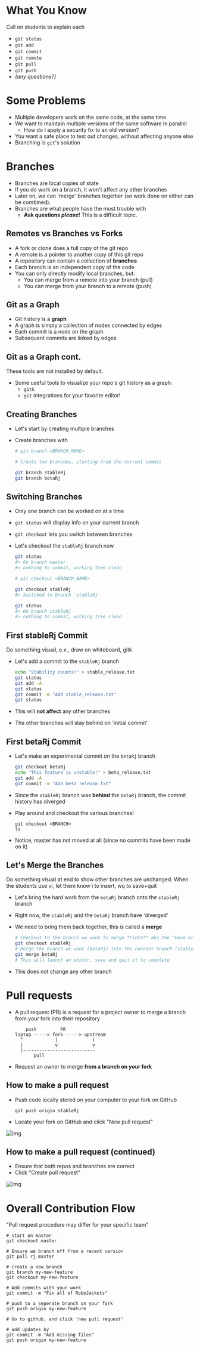 # What You Know

<div class="NOTES">
Call on students to explain each

</div>

-   `git status`
-   `git add`
-   `git commit`
-   `git remote`
-   `git pull`
-   `git push`
-   *(any questions?)*


# Some Problems

-   Multiple developers work on the same code, at the same time
-   We want to maintain multiple versions of the same software in parallel
    -   How do I apply a security fix to an old version?
-   You want a safe place to test out changes, without affecting anyone else
-   Branching is `git`'s solution


# Branches

-   Branches are local copies of state
-   If you do work on a branch, it won't affect any other branches
-   Later on, we can 'merge' branches together (so work done on either can be combined).
-   Branches are what people have the most trouble with
    -   <span class="underline">**Ask questions *please*!**</span> This is a difficult topic.


## Remotes vs Branches vs Forks

-   A fork or clone does a full copy of the git repo
-   A remote is a pointer to another copy of this git repo
-   A repository can contain a collection of **branches**
-   Each branch is an independent copy of the code
-   You can only directly modify local branches, but:
    -   You can merge from a remote into your branch (pull)
    -   You can merge from your branch to a remote (push)


## Git as a Graph

-   Git history is a **graph**
-   A graph is simply a collection of nodes connected by edges
-   Each commit is a node on the graph
-   Subsequent commits are linked by edges


## Git as a Graph cont.

<div class="NOTES">
These tools are not installed by default.

</div>

-   Some useful tools to visualize your repo's git history as a graph:
    -   `gitk`
    -   `git` integrations for your favorite editor!


## Creating Branches

-   Let's start by creating multiple branches
-   Create branches with
    
    ```sh
    # git branch <BRANCH_NAME>
    
    # Create two branches, starting from the current commit
    
    git branch stableRj
    git branch betaRj
    ```


## Switching Branches

-   Only one branch can be worked on at a time
-   `git status` will display info on your current branch
-   `git checkout` lets you switch between branches
-   Let's checkout the `stableRj` branch now
    
    ```sh
    git status
    #> On branch master
    #> nothing to commit, working tree clean
    
    # git checkout <BRANCH_NAME>
    
    git checkout stableRj
    #> Switched to branch 'stableRj'
    
    git status
    #> On branch stableRj
    #> nothing to commit, working tree clean
    ```


## First stableRj Commit

<div class="NOTES">
Do something visual, e.x., draw on whiteboard, gitk

</div>

-   Let's add a commit to the `stableRj` branch
    
    ```sh
    echo "Stability counts!" > stable_release.txt
    git status
    git add -A
    git status
    git commit -m "Add stable_release.txt"
    git status
    ```
-   This will **not affect** any other branches
-   The other branches will stay behind on 'initial commit'


## First betaRj Commit

-   Let's make an experimental commit on the `betaRj` branch
    
    ```sh
    git checkout betaRj
    echo "This feature is unstable!" > beta_release.txt
    git add -A
    git commit -m "Add beta_release.txt"
    ```
-   Since the `stableRj` branch was **behind** the `betaRj` branch, the commit history has diverged
-   Play around and checkout the various branches!
    
    ```shell
    git checkout <BRANCH>
    ls
    ```
-   Notice, master has not moved at all (since no commits have been made on it)


## Let's Merge the Branches

<div class="NOTES">
Do something visual at end to show other branches are unchanged. When the students use vi, let them know i to insert, wq to save+quit

</div>

-   Let's bring the hard work from the `betaRj` branch onto the `stableRj` branch
-   Right now, the `stableRj` and the `betaRj` branch have 'diverged'
-   We need to bring them back together, this is called a **merge**
    
    ```sh
    # Checkout to the branch we want to merge **into** aka the "base branch"
    git checkout stableRj
    # Merge the branch we want (betaRj) into the current branch (stableRj)
    git merge betaRj
    # This will launch an editor, save and quit it to complete
    ```
-   This does not change any other branch


# Pull requests

-   A pull request (PR) is a request for a project owner to merge a branch from your fork into their repository
    
    ```fundamental
    	push         PR
    laptop -----> fork -----> upstream
      ^            |             |
      |            v             v
      |---------------------------
    	   pull
    ```
-   Request an owner to merge **from a branch on your fork**


## How to make a pull request

-   Push code locally stored on your computer to your fork on GitHub
    
    ```shell
    git push origin stableRj
    ```
-   Locate your fork on GitHub and click "New pull request"

![img](https://i.imgur.com/8xwEajp.jpg)


## How to make a pull request (continued)

-   Ensure that both repos and branches are correct
-   Click "Create pull request"

![img](https://i.imgur.com/gxUa2Zx.jpg)


# Overall Contribution Flow

<div class="NOTES">
"Pull request procedure may differ for your specific team"

</div>

```shell
# start on master
git checkout master

# Ensure we branch off from a recent version
git pull rj master

# create a new branch
git branch my-new-feature
git checkout my-new-feature

# Add commits with your work
git commit -m "Fix all of RoboJackets"

# push to a seperate branch on your fork
git push origin my-new-feature

# Go to github, and click 'new pull request'

# add updates by
git commit -m "Add missing files"
git push origin my-new-feature
```